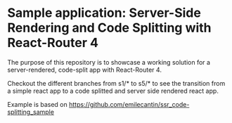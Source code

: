 # Sample application: Server-Side Rendering and Code Splitting with React-Router 4

The purpose of this repository is to showcase a working solution for a server-rendered, code-split app with React-Router 4.

Checkout the different branches from s1/* to s5/* to see the transition from a simple react app to a code splitted and server side rendered react app.

Example is based on https://github.com/emilecantin/ssr_code-splitting_sample
